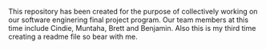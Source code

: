 This repository has been created for the purpose of collectively working on our software enginering final project program.
Our team members at this time include Cindie, Muntaha, Brett and Benjamin.
Also this is my third time creating a readme file so bear with me.

